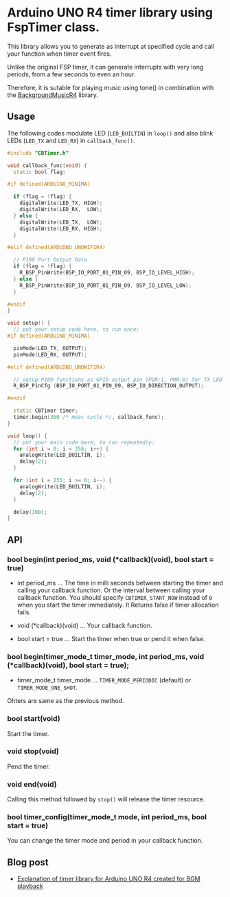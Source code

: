 # Arduino UNO R4 timer library using FspTimer class.

This library allows you to generate as interrupt at specified cycle and call your function when timer event fires.

Unlike the original FSP timer, it can generate interrupts with very long periods, from a few seconds to even an hour.

Therefore, it is sutable for playing music using tone() in combination with the [BackgroundMusicR4](https://github.com/embedded-kiddie/BackgroundMusicR4 "embedded-kiddie/BackgroundMusicR4: Arduino background music player with tone using CallbackTimerR4 library.") library. 

## Usage

The following codes modulate LED (`LED_BUILTIN`) in `loop()` and also blink LEDs (`LED_TX` and `LED_RX`) in `callback_func()`.

```C++
#include "CBTimer.h"

void callback_func(void) {
  static bool flag;

#if defined(ARDUINO_MINIMA)

  if (flag = !flag) {
    digitalWrite(LED_TX, HIGH);
    digitalWrite(LED_RX,  LOW);
  } else {
    digitalWrite(LED_TX,  LOW);
    digitalWrite(LED_RX, HIGH);
  }

#elif defined(ARDUINO_UNOWIFIR4)

  // P109 Port Output Data
  if (flag = !flag) {
    R_BSP_PinWrite(BSP_IO_PORT_01_PIN_09, BSP_IO_LEVEL_HIGH);
  } else {
    R_BSP_PinWrite(BSP_IO_PORT_01_PIN_09, BSP_IO_LEVEL_LOW);
  }

#endif
}

void setup() {
  // put your setup code here, to run once:
#if defined(ARDUINO_MINIMA)

  pinMode(LED_TX, OUTPUT);
  pinMode(LED_RX, OUTPUT);

#elif defined(ARDUINO_UNOWIFIR4)

  // setup P109 functions as GPIO output pin (PDR:1, PMR:0) for TX LED
  R_BSP_PinCfg (BSP_IO_PORT_01_PIN_09, BSP_IO_DIRECTION_OUTPUT);

#endif

  static CBTimer timer;
  timer.begin(350 /* msec cycle */, callback_func);
}

void loop() {
  // put your main code here, to run repeatedly:
  for (int i = 0; i < 256; i++) {
    analogWrite(LED_BUILTIN, i);
    delay(2);
  }

  for (int i = 255; i >= 0; i--) {
    analogWrite(LED_BUILTIN, i);
    delay(2);
  }

  delay(100);
}
```

## API

### bool begin(int period_ms, void (*callback)(void), bool start = true)

- int period_ms ... The time in milli seconds between starting the timer and calling your callback function. Or the interval between calling your callback function. You should specify `CBTIMER_START_NOW` instead of `0` when you start the timer immediately. It Returns false if timer allocation fails.

- void (*callback)(void) ... Your callback function.

- bool start = true ... Start the timer when true or pend it when false.

### bool begin(timer_mode_t timer_mode, int period_ms, void (*callback)(void), bool start = true);

- timer_mode_t timer_mode ... `TIMER_MODE_PERIODIC` (default) or `TIMER_MODE_ONE_SHOT`.

Ohters are same as the previous method.

### bool start(void)
Start the timer.

### void stop(void)
Pend the timer.

### void end(void)
Calling this method followed by `stop()` will release the timer resource.

### bool timer_config(timer_mode_t mode, int period_ms, bool start = true)

You can change the timer mode and period in your callback function.

## Blog post
- [Explanation of timer library for Arduino UNO R4 created for BGM playback](https://embedded--kiddie-github-io.translate.goog/2024/04/09/arduino-r4-callback-timer.html?_x_tr_sl=ja&_x_tr_tl=en&_x_tr_hl=ja&_x_tr_pto=wapp "Explanation of timer library for Arduino UNO R4 created for BGM playback - Embedded Kiddie")
